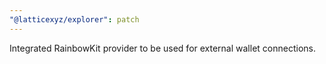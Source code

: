 ```yaml
---
"@latticexyz/explorer": patch
---
```


Integrated RainbowKit provider to be used for external wallet connections.
